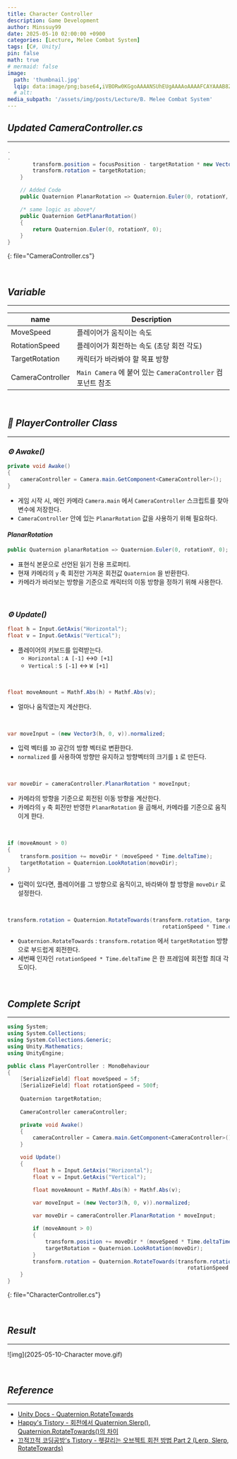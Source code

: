 ```yaml
---
title: Character Controller
description: Game Development
author: Minssuy99
date: 2025-05-10 02:00:00 +0900
categories: [Lecture, Melee Combat System]
tags: [C#, Unity]
pin: false
math: true
# mermaid: false
image:
  path: 'thumbnail.jpg'
  lqip: data:image/png;base64,iVBORw0KGgoAAAANSUhEUgAAAAoAAAAFCAYAAAB8ZH1oAAAAAXNSR0IArs4c6QAAAARnQU1BAACxjwv8YQUAAAAJcEhZcwAADsQAAA7EAZUrDhsAAADFSURBVBhXDcuxTsJAHIDx7393LW3vKgRjCYiDAzFOJuICg4smvohPweRbMTLBapwdkIRAoomNJEgK0rPDt/0+sc555xzdi4w4ianbkiQJ8brBfldw1UtZrTYoAY5Hz+FPY1RAURyqSkSFNJsp80XOd/6LBEHkh8MenVbK69uS0ei5Opd0zzOsjdHGICh0ZOOXE6e5vTlju91hylPGkzU188V09s78Y02nHSIPj/d+cNfGRvCz+aygZpELT/0Gl9cZIgovin+18zpj6AM9igAAAABJRU5ErkJggg==
  # alt:
media_subpath: '/assets/img/posts/Lecture/B. Melee Combat System'
---
```

<!---------------------------------------Header-------------------------------------->

## _**Updated CameraController.cs**_
---

```csharp
.
.
        transform.position = focusPosition - targetRotation * new Vector3(0, 0, distance);
        transform.rotation = targetRotation;
    }

    // Added Code
    public Quaternion PlanarRotation => Quaternion.Euler(0, rotationY, 0);

    /* same logic as above*/
    public Quaternion GetPlanarRotation()
    {
        return Quaternion.Euler(0, rotationY, 0);
    }
}
```
{: file="CameraController.cs"}

<br>

## _**Variable**_
---

|name            |Description                                                |
|----------------|-----------------------------------------------------------|
|MoveSpeed       |플레이어가 움직이는 속도                                   |
|RotationSpeed   |플레이어가 회전하는 속도 (초당 회전 각도)                  |
|TargetRotation  |캐릭터가 바라봐야 할 목표 방향                             |
|CameraController|`Main Camera` 에 붙어 있는 `CameraController` 컴포넌트 참조|

<br>

## _**📑 PlayerController Class**_
---

### _**⚙ Awake()**_

```csharp
private void Awake()
{
    cameraController = Camera.main.GetComponent<CameraController>();
}
```
* 게임 시작 시, 메인 카메라 `Camera.main` 에서 `CameraController` 스크립트를 찾아 변수에 저장한다.
* `CameraController` 안에 있는 `PlanarRotation` 값을 사용하기 위해 필요하다.

#### _**PlanarRotation**_

```csharp
public Quaternion planarRotation => Quaternion.Euler(0, rotationY, 0);
```
* 표현식 본문으로 선언된 읽기 전용 프로퍼티.
* 현재 카메라의 `y` 축 회전만 가져온 회전값 `Quaternion` 을 반환한다.
* 카메라가 바라보는 방향을 기준으로 캐릭터의 이동 방향을 정하기 위해 사용한다.

<br>

### _**⚙ Update()**_

```csharp
float h = Input.GetAxis("Horizontal");
float v = Input.GetAxis("Vertical");
```
* 플레이어의 키보드를 입력받는다.
    * `Horizontal` : `A [-1]` ↔`D [+1]`
    * `Vertical` : `S [-1]` ↔ `W [+1]`

<br>

```csharp
float moveAmount = Mathf.Abs(h) + Mathf.Abs(v);
```
* 얼마나 움직였는지 계산한다.

<br>

```csharp
var moveInput = (new Vector3(h, 0, v)).normalized;
```
* 입력 벡터를 `3D` 공간의 방향 벡터로 변환한다.
* `normalized` 를 사용하여 방향만 유지하고 방향벡터의 크기를 `1` 로 만든다.

<br>

```csharp
var moveDir = cameraController.PlanarRotation * moveInput;
```
* 카메라의 방향을 기준으로 회전된 이동 방향을 계산한다.
* 카메라의 `y` 축 회전만 반영한 `PlanarRotation` 을 곱해서, 카메라를 기준으로 움직이게 한다.

<br>

```csharp
if (moveAmount > 0)
{
    transform.position += moveDir * (moveSpeed * Time.deltaTime);
    targetRotation = Quaternion.LookRotation(moveDir);
}
```
* 입력이 있다면, 플레이어를 그 방향으로 움직이고, 바라봐야 할 방향을 `moveDir` 로 설정한다.

<br>

```csharp
transform.rotation = Quaternion.RotateTowards(transform.rotation, targetRotation,
                                                 rotationSpeed * Time.deltaTime);
```
* `Quaternion.RotateTowards` : `transform.rotation` 에서 `targetRotation` 방향으로 부드럽게 회전한다.
* 세번째 인자인 `rotationSpeed * Time.deltaTime` 은 한 프레임에 회전할 최대 각도이다.

<br>

## _**Complete Script**_
---

```csharp
using System;
using System.Collections;
using System.Collections.Generic;
using Unity.Mathematics;
using UnityEngine;

public class PlayerController : MonoBehaviour
{
    [SerializeField] float moveSpeed = 5f;
    [SerializeField] float rotationSpeed = 500f;
    
    Quaternion targetRotation;
    
    CameraController cameraController;

    private void Awake()
    {
        cameraController = Camera.main.GetComponent<CameraController>();
    }

    void Update()
    {
        float h = Input.GetAxis("Horizontal");
        float v = Input.GetAxis("Vertical");

        float moveAmount = Mathf.Abs(h) + Mathf.Abs(v);
        
        var moveInput = (new Vector3(h, 0, v)).normalized;

        var moveDir = cameraController.PlanarRotation * moveInput;

        if (moveAmount > 0)
        {
            transform.position += moveDir * (moveSpeed * Time.deltaTime);
            targetRotation = Quaternion.LookRotation(moveDir);
        }
        transform.rotation = Quaternion.RotateTowards(transform.rotation, targetRotation, 
                                                         rotationSpeed * Time.deltaTime);
    }
}
```
{: file="CharacterController.cs"}

<br>

## _**Result**_
---

![img](2025-05-10-Character move.gif)

<br>

<!--------------------------------------Reference-------------------------------------->


## _**Reference**_
---

* [Unity Docs - Quaternion.RotateTowards](https://docs.unity3d.com/2022.3/Documentation/ScriptReference/Quaternion.RotateTowards.html)
* [Happy's Tistory - 회전에서 Quaternion.Slerp(), Quaternion.RotateTowards()의 차이](https://mj119.tistory.com/195)
* [끄적끄적 코딩공방's Tistory - 헷갈리는 오브젝트 회전 방법 Part 2 (Lerp, Slerp, RotateTowards)](https://coding-shop.tistory.com/248)